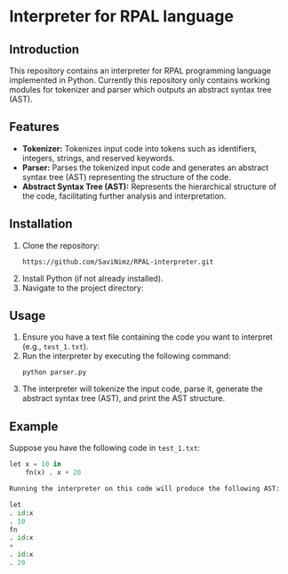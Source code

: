 # Interpreter for RPAL language

## Introduction

This repository contains an interpreter for RPAL programming language implemented in Python. Currently this repository only contains working modules for tokenizer and parser which outputs an abstract syntax tree (AST).

## Features

- **Tokenizer:** Tokenizes input code into tokens such as identifiers, integers, strings, and reserved keywords.
- **Parser:** Parses the tokenized input code and generates an abstract syntax tree (AST) representing the structure of the code.
- **Abstract Syntax Tree (AST):** Represents the hierarchical structure of the code, facilitating further analysis and interpretation.

## Installation

1. Clone the repository:
    ```
    https://github.com/SaviNimz/RPAL-interpreter.git
    ```
2. Install Python (if not already installed).
3. Navigate to the project directory:

## Usage

1. Ensure you have a text file containing the code you want to interpret (e.g., `test_1.txt`).
2. Run the interpreter by executing the following command:
    ```
    python parser.py
    ```
3. The interpreter will tokenize the input code, parse it, generate the abstract syntax tree (AST), and print the AST structure.

## Example

Suppose you have the following code in `test_1.txt`:

```python
let x = 10 in
    fn(x) . x + 20

Running the interpreter on this code will produce the following AST:

let
. id:x
. 10
fn
. id:x
+ 
. id:x
. 20

